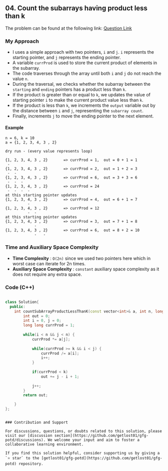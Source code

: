 ## 04. Count the subarrays having product less than k

The problem can be found at the following link: [Question Link](https://practice.geeksforgeeks.org/problems/count-the-subarrays-having-product-less-than-k1708/1)


### My Approach

- I uses a simple approach with two pointers, `i` and `j`. `i` represents the starting pointer, and `j` represents the ending pointer.
- A variable `currProd` is used to store the current product of elements in the subarray.
- The code traverses through the array until both `i` and `j` do not reach the value `n`.
- During the traversal, we checks whether the subarray between the `starting` and `ending` pointers has a product less than `k`.
- If the product is greater than or equal to `k`, we updates the value of starting pointer `i` to make the current product value less than `k`.
- If the product is less than `k`, we increments the `output` variable out by the distance between `i` and `j`, representing the `subarray count`.
- Finally, increments `j` to move the ending pointer to the next element.

#### Example
```
n = 6, k = 10
a = {1, 2, 3, 4, 3 , 2}

dry run - (every value represents loop)

{1, 2, 3, 4, 3 , 2}       => currProd = 1,  out = 0 + 1 = 1
 -
{1, 2, 3, 4, 3 , 2}       => currProd = 2,  out = 1 + 2 = 3
 -  -
{1, 2, 3, 4, 3 , 2}       => currProd = 6,  out = 3 + 3 = 6
 -  -  -
{1, 2, 3, 4, 3 , 2}       => currProd = 24
 -  -  -  -     
at this starting pointer updates
{1, 2, 3, 4, 3 , 2}       => currProd = 4,  out = 6 + 1 = 7
          -     
{1, 2, 3, 4, 3 , 2}       => currProd = 12
          -  -     
at this starting pointer updates
{1, 2, 3, 4, 3 , 2}       => currProd = 3,  out = 7 + 1 = 8
             -
{1, 2, 3, 4, 3 , 2}       => currProd = 6,  out = 8 + 2 = 10
             -   -
```

### Time and Auxiliary Space Complexity

- **Time Complexity** : `O(2n)` since we used two pointers here which in worst case can iterate for 2n times.
- **Auxiliary Space Complexity** : `constant` auxiliary space complexity as it does not require any extra space.

### Code (C++) 
```cpp

class Solution{
  public:
    int countSubArrayProductLessThanK(const vector<int>& a, int n, long long k) {
        int out = 0;
        int i = 0, j = 0;
        long long currProd = 1;
        
        while(i < n && j < n) {
            currProd *= a[j];
            
            while(currProd >= k && i < j) {
                currProd /= a[i];
                i++;
            }
            
            if(currProd < k)
                out += j - i + 1;
                
            j++;
        }
        return out;

    }
};

```

```

### Contribution and Support

For discussions, questions, or doubts related to this solution, please visit our [discussion section](https://github.com/getlost01/gfg-potd/discussions). We welcome your input and aim to foster a collaborative learning environment.

If you find this solution helpful, consider supporting us by giving a `⭐ star` to the [getlost01/gfg-potd](https://github.com/getlost01/gfg-potd) repository.
